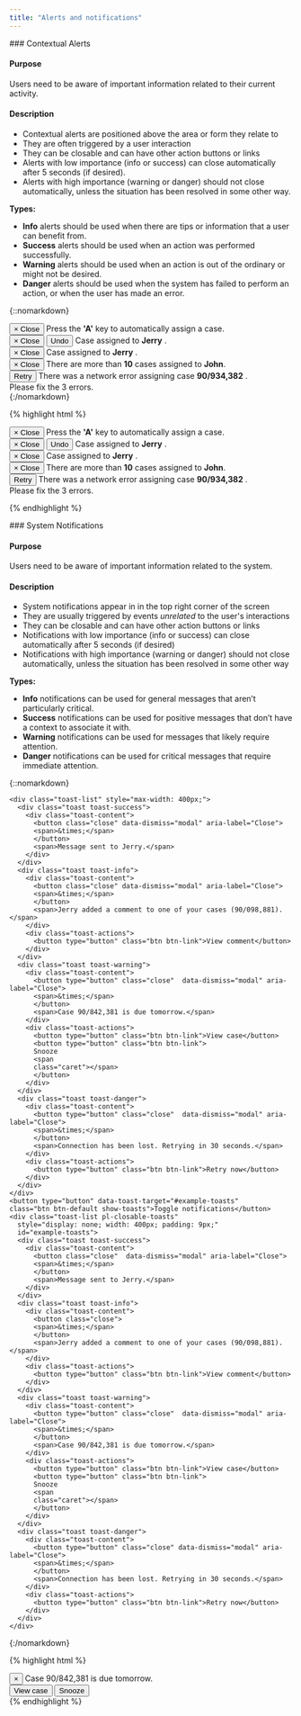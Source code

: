 ```yaml
---
title: "Alerts and notifications"
---
```


<div class="pl-pattern">
### Contextual Alerts

#### Purpose
Users need to be aware of important information related to their current activity.

#### Description

- Contextual alerts are positioned above the area or form they relate to
- They are often triggered by a user interaction
- They can be closable and can have other action buttons or links
- Alerts with low importance (info or success) can close automatically after 5 seconds (if desired).
- Alerts with high importance (warning or danger) should not close automatically, unless the situation has been resolved in some other way.


__Types:__

- __Info__ alerts should be used when there are tips or information that a user can benefit from.
- __Success__ alerts should be used when an action was performed successfully.
- __Warning__ alerts should be used when an action is out of the ordinary or might not be desired.
- __Danger__ alerts should be used when the system has failed to perform an action, or when the user has made an error.

{::nomarkdown}
<div class="pl-preview">
    <div style="max-width: 450px;">
        <div class="alert alert-info">
          <button type="button" class="close">
          <span aria-hidden="true">&times;</span>
          <span class="sr-only">Close</span>
          </button>
          <i class="alert-icon-info alert-icon"></i> Press the <strong>'A'</strong> key to automatically assign a case.
        </div>
        <div class="alert alert-success">
          <button type="button" class="close">
          <span aria-hidden="true">&times;</span>
          <span class="sr-only">Close</span>
          </button>
          <button class="btn btn-sm btn-link alert-link pull-right">Undo</button>
          <i class="alert-icon-success alert-icon"></i> Case assigned to <strong>Jerry</strong> .
        </div>
        <div class="alert alert-success">
          <button type="button" class="close">
          <span aria-hidden="true">&times;</span>
          <span class="sr-only">Close</span>
          </button>
          <i class="alert-icon-success alert-icon"></i> Case assigned to
          <strong>Jerry</strong> .
        </div>
        <div class="alert alert-warning">
          <button type="button" class="close">
          <span aria-hidden="true">&times;</span>
          <span class="sr-only">Close</span>
          </button>
          <i class="alert-icon-warning alert-icon"></i> There are more than <strong>10</strong> cases assigned to <strong>John</strong>.
        </div>
        <div class="alert alert-danger">
          <button class="btn btn-sm btn-link alert-link pull-right">Retry</button>
          <i class="alert-icon-danger alert-icon"></i> There was a network error assigning case
          <strong>90/934,382</strong> .
        </div>
        <div class="alert alert-danger">
          <i class="alert-icon-danger alert-icon"></i> Please fix the 3 errors.
        </div>
    </div>
</div>
{:/nomarkdown}

{% highlight html %}
<div class="alert alert-info">
  <button type="button" class="close">
  <span aria-hidden="true">&times;</span>
  <span class="sr-only">Close</span>
  </button>
  <i class="alert-icon-info alert-icon"></i> Press the <strong>'A'</strong> key to automatically assign a case.
</div>
<div class="alert alert-success">
  <button type="button" class="close">
  <span aria-hidden="true">&times;</span>
  <span class="sr-only">Close</span>
  </button>
  <button class="btn btn-sm btn-link alert-link pull-right">Undo</button>
  <i class="alert-icon-success alert-icon"></i> Case assigned to <strong>Jerry</strong> .
</div>
<div class="alert alert-success">
  <button type="button" class="close">
  <span aria-hidden="true">&times;</span>
  <span class="sr-only">Close</span>
  </button>
  <i class="alert-icon-success alert-icon"></i> Case assigned to
  <strong>Jerry</strong> .
</div>
<div class="alert alert-warning">
  <button type="button" class="close">
  <span aria-hidden="true">&times;</span>
  <span class="sr-only">Close</span>
  </button>
  <i class="alert-icon-warning alert-icon"></i> There are more than <strong>10</strong> cases assigned to <strong>John</strong>.
</div>
<div class="alert alert-danger">
  <button class="btn btn-sm btn-link alert-link pull-right">Retry</button>
  <i class="alert-icon-danger alert-icon"></i> There was a network error assigning case
  <strong>90/934,382</strong> .
</div>
<div class="alert alert-danger">
  <i class="alert-icon-danger alert-icon"></i> Please fix the 3 errors.
</div>

{% endhighlight %}
</div>

<div class="pl-pattern">
### System Notifications

#### Purpose
Users need to be aware of important information related to the system.

#### Description

- System notifications appear in in the top right corner of the screen
- They are usually triggered by events _unrelated_ to the user's interactions
- They can be closable and can have other action buttons or links
- Notifications with low importance (info or success) can close automatically after 5 seconds (if desired)
- Notifications with high importance (warning or danger) should not close automatically, unless the situation has been resolved in some other way

__Types:__

- __Info__ notifications can be used for general messages that aren’t particularly critical.
- __Success__ notifications can be used for positive messages that don’t have a context to associate it with.
- __Warning__ notifications can be used for messages that likely require attention.
- __Danger__ notifications can be used for critical messages that require immediate attention.

{::nomarkdown}
<div class="pl-preview">

    <div class="toast-list" style="max-width: 400px;">
      <div class="toast toast-success">
        <div class="toast-content">
          <button class="close" data-dismiss="modal" aria-label="Close">
          <span>&times;</span>
          </button>
          <span>Message sent to Jerry.</span>
        </div>
      </div>
      <div class="toast toast-info">
        <div class="toast-content">
          <button class="close" data-dismiss="modal" aria-label="Close">
          <span>&times;</span>
          </button>
          <span>Jerry added a comment to one of your cases (90/098,881).</span>
        </div>
        <div class="toast-actions">
          <button type="button" class="btn btn-link">View comment</button>
        </div>
      </div>
      <div class="toast toast-warning">
        <div class="toast-content">
          <button type="button" class="close"  data-dismiss="modal" aria-label="Close">
          <span>&times;</span>
          </button>
          <span>Case 90/842,381 is due tomorrow.</span>
        </div>
        <div class="toast-actions">
          <button type="button" class="btn btn-link">View case</button>
          <button type="button" class="btn btn-link">
          Snooze
          <span
          class="caret"></span>
          </button>
        </div>
      </div>
      <div class="toast toast-danger">
        <div class="toast-content">
          <button type="button" class="close"  data-dismiss="modal" aria-label="Close">
          <span>&times;</span>
          </button>
          <span>Connection has been lost. Retrying in 30 seconds.</span>
        </div>
        <div class="toast-actions">
          <button type="button" class="btn btn-link">Retry now</button>
        </div>
      </div>
    </div>
    <button type="button" data-toast-target="#example-toasts"
    class="btn btn-default show-toasts">Toggle notifications</button>
    <div class="toast-list pl-closable-toasts"
      style="display: none; width: 400px; padding: 9px;"
      id="example-toasts">
      <div class="toast toast-success">
        <div class="toast-content">
          <button class="close"  data-dismiss="modal" aria-label="Close">
          <span>&times;</span>
          </button>
          <span>Message sent to Jerry.</span>
        </div>
      </div>
      <div class="toast toast-info">
        <div class="toast-content">
          <button class="close">
          <span>&times;</span>
          </button>
          <span>Jerry added a comment to one of your cases (90/098,881).</span>
        </div>
        <div class="toast-actions">
          <button type="button" class="btn btn-link">View comment</button>
        </div>
      </div>
      <div class="toast toast-warning">
        <div class="toast-content">
          <button type="button" class="close"  data-dismiss="modal" aria-label="Close">
          <span>&times;</span>
          </button>
          <span>Case 90/842,381 is due tomorrow.</span>
        </div>
        <div class="toast-actions">
          <button type="button" class="btn btn-link">View case</button>
          <button type="button" class="btn btn-link">
          Snooze
          <span
          class="caret"></span>
          </button>
        </div>
      </div>
      <div class="toast toast-danger">
        <div class="toast-content">
          <button type="button" class="close" data-dismiss="modal" aria-label="Close">
          <span>&times;</span>
          </button>
          <span>Connection has been lost. Retrying in 30 seconds.</span>
        </div>
        <div class="toast-actions">
          <button type="button" class="btn btn-link">Retry now</button>
        </div>
      </div>
    </div>
</div>
{:/nomarkdown}

{% highlight html %}
<div class="toast-list">
    <div class="toast toast-warning">
        <div class="toast-content">
            <button type="button" class="close">
                <span>&times;</span>
            </button>
            <span>Case 90/842,381 is due tomorrow.</span>
        </div>
        <div class="toast-actions">
            <button type="button" class="btn btn-link">View case</button>
            <button type="button" class="btn btn-link">Snooze <span class="caret"></span></button>
        </div>
    </div>
</div>
{% endhighlight %}

</div>
